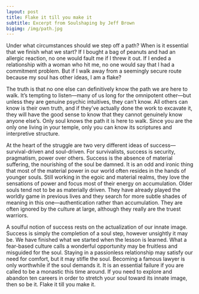 ```yaml
---
layout: post
title: Flake it till you make it
subtitle: Excerpt from Soulshaping by Jeff Brown
bigimg: /img/path.jpg
---
```


Under what circumstances should we step off a path? 
When is it essential that we finish what we start? 
If I bought a bag of peanuts and had an allergic reaction, 
no one would fault me if I threw it out. 
If I ended a relationship with a woman who hit me,
no one would say that I had a commitment problem. 
But if I walk away from a seemingly secure route 
because my soul has other ideas, I am a flake?  

The truth is that no one else can definitively 
know the path we are here to walk. 
It’s tempting to listen—many of us long for the 
omnipotent other—but unless they are genuine psychic 
intuitives, they can’t know. 
All others can know is their own truth, and if 
they’ve actually done the work to excavate it, 
they will have the good sense to know that they 
cannot genuinely know anyone else’s. 
Only soul knows the path it is here to walk. 
Since you are the only one living in your temple, 
only you can know its scriptures and interpretive 
structure.  

At the heart of the struggle are two very different 
ideas of success—survival-driven and soul-driven. 
For survivalists, success is security, pragmatism, 
power over others. 
Success is the absence of material suffering, the 
nourishing of the soul be damned. 
It is an odd and ironic thing that most of the material 
power in our world often resides in the hands of 
younger souls. 
Still working in the egoic and material realms, they 
love the sensations of power and focus most of their 
energy on accumulation. 
Older souls tend not to be as materially driven. 
They have already played the worldly game in previous 
lives and they search for more subtle shades of meaning 
in this one—authentication rather than accumulation. 
They are often ignored by the culture at large, although 
they really are the truest warriors.  

A soulful notion of success rests on the actualization 
of our innate image. Success is simply the completion 
of a soul step, however unsightly it may be. 
We have finished what we started when the lesson is learned. 
What a fear-based culture calls a wonderful opportunity 
may be fruitless and misguided for the soul. 
Staying in a passionless relationship may satisfy our 
need for comfort, but it may stifle the soul. 
Becoming a famous lawyer is only worthwhile if the 
soul demands it. 
It is an essential failure if you are called to be a 
monastic this time around. 
If you need to explore and abandon ten careers in order 
to stretch your soul toward its innate image, then so be it. 
Flake it till you make it.